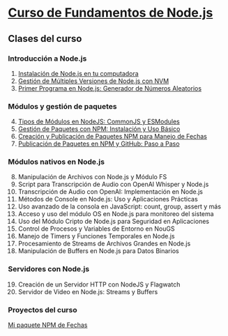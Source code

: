 # [Curso de Fundamentos de Node.js](https://platzi.com/cursos/nodejs/)

## Clases del curso

### Introducción a Node.js
1. [Instalación de Node.js en tu computadora](/fundamentos-node/topics/1-introduction.md)
2. [Gestión de Múltiples Versiones de Node.js con NVM](/fundamentos-node/topics/2-installation.md)
3. [Primer Programa en Node.js: Generador de Números Aleatorios](/fundamentos-node/topics/3-first-program.md)

### Módulos y gestión de paquetes
4. [Tipos de Módulos en NodeJS: CommonJS y ESModules](/fundamentos-node/topics/4-types-modules.md)
5. [Gestión de Paquetes con NPM: Instalación y Uso Básico](/fundamentos-node/topics/5-package-management-with-npm.md)
6. [Creación y Publicación de Paquetes NPM para Manejo de Fechas](/fundamentos-node/topics/6-creating-and-publishing-npm-packages.md)
7. [Publicación de Paquetes en NPM y GitHub: Paso a Paso](/fundamentos-node/topics/7-publishing-packages-on-npm-and-gitHub.md)

### Módulos nativos en Node.js
8. Manipulación de Archivos con Node.js y Módulo FS
9. Script para Transcripción de Audio con OpenAI Whisper y Node.js
10. Transcripción de Audio con OpenAI: Implementación en Node.js
11. Métodos de Console en Node.js: Uso y Aplicaciones Prácticas
12. Uso avanzado de la consola en JavaScript: count, group, assert y más
13. Acceso y uso del módulo OS en Node.js para monitoreo del sistema
14. Uso del Módulo Cripto de Node.js para Seguridad en Aplicaciones
15. Control de Procesos y Variables de Entorno en NouGS
16. Manejo de Timers y Funciones Temporales en Node.js
17. Procesamiento de Streams de Archivos Grandes en Node.js
18. Manipulación de Buffers en Node.js para Datos Binarios

### Servidores con Node.js
19. Creación de un Servidor HTTP con NodeJS y Flagwatch
20. Servidor de Video en Node.js: Streams y Buffers

### Proyectos del curso
[Mi paquete NPM de Fechas](enlace.com)
